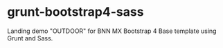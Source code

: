 # grunt-bootstrap4-sass
Landing demo "OUTDOOR" for BNN MX Bootstrap 4 Base template using Grunt and Sass.

